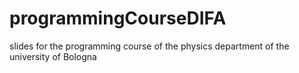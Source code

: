 # programmingCourseDIFA
slides for the programming course of the physics department of the university of Bologna
